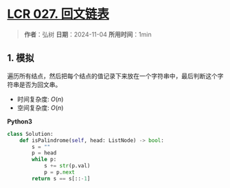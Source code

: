 # [LCR 027. 回文链表](https://leetcode.cn/problems/aMhZSa/description/)

> **作者**：弘树
> **日期**：2024-11-04
> **所用时间**：1min

## 1. 模拟

遍历所有结点，然后把每个结点的值记录下来放在一个字符串中，最后判断这个字符串是否为回文串。

- 时间复杂度: $O(n)$
- 空间复杂度: $O(n)$

**Python3**

```python
class Solution:
    def isPalindrome(self, head: ListNode) -> bool:
        s = ""
        p = head
        while p:
            s += str(p.val)
            p = p.next
        return s == s[::-1]
```